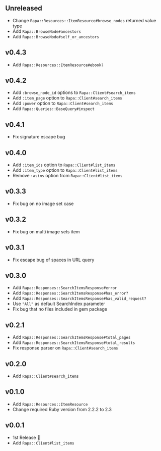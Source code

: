 ## Unreleased

- Change `Rapa::Resources::ItemResource#browse_nodes` returned value type
- Add `Rapa::BrowseNode#ancestors`
- Add `Rapa::BrowseNode#self_or_ancestors`

## v0.4.3

- Add `Rapa::Resources::ItemResource#ebook?`

## v0.4.2

- Add `:browse_node_id` options to `Rapa::Client#search_items`
- Add `:item_page` option to `Rapa::Client#search_items`
- Add `:power` option to `Rapa::Client#search_items`
- Add `Rapa::Queries::BaseQuery#inspect`

## v0.4.1

- Fix signature escape bug

## v0.4.0

- Add `:item_ids` option to `Rapa::Client#list_items`
- Add `:item_type` option to `Rapa::Client#list_items`
- Remove `:asins` option from `Rapa::Client#list_items`

## v0.3.3

- Fix bug on no image set case

## v0.3.2

- Fix bug on multi image sets item

## v0.3.1

- Fix escape bug of spaces in URL query

## v0.3.0

- Add `Rapa::Responses::SearchItemsResponse#error`
- Add `Rapa::Responses::SearchItemsResponse#has_error?`
- Add `Rapa::Responses::SearchItemsResponse#has_valid_request?`
- Use `"All"` as default SearchIndex parameter
- Fix bug that no files included in gem package

## v0.2.1

- Add `Rapa::Responses::SearchItemsResponse#total_pages`
- Add `Rapa::Responses::SearchItemsResponse#total_results`
- Fix response parser on `Rapa::Client#search_items`

## v0.2.0

- Add `Rapa::Client#search_items`

## v0.1.0

- Add `Rapa::Resources::ItemResource`
- Change required Ruby version from 2.2.2 to 2.3

## v0.0.1

- 1st Release :tada:
- Add `Rapa::Client#list_items`
